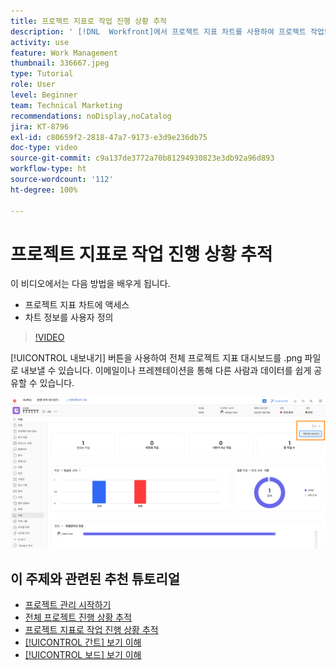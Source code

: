 ```yaml
---
title: 프로젝트 지표로 작업 진행 상황 추적
description: ' [!DNL  Workfront]에서 프로젝트 지표 차트를 사용하여 프로젝트 작업의 진행 상황을 추적하는 방법을 알아봅니다.'
activity: use
feature: Work Management
thumbnail: 336667.jpeg
type: Tutorial
role: User
level: Beginner
team: Technical Marketing
recommendations: noDisplay,noCatalog
jira: KT-8796
exl-id: c80659f2-2818-47a7-9173-e3d9e236db75
doc-type: video
source-git-commit: c9a137de3772a70b81294930823e3db92a96d893
workflow-type: ht
source-wordcount: '112'
ht-degree: 100%

---
```


# 프로젝트 지표로 작업 진행 상황 추적

이 비디오에서는 다음 방법을 배우게 됩니다.

* 프로젝트 지표 차트에 액세스
* 차트 정보를 사용자 정의

>[!VIDEO](https://video.tv.adobe.com/v/336667/?quality=12&learn=on)

[!UICONTROL 내보내기] 버튼을 사용하여 전체 프로젝트 지표 대시보드를 .png 파일로 내보낼 수 있습니다. 이메일이나 프레젠테이션을 통해 다른 사람과 데이터를 쉽게 공유할 수 있습니다.

![내보낸 프로젝트 지표 페이지](assets/planner-fund-metrics-export.png)

## 이 주제와 관련된 추천 튜토리얼

* [프로젝트 관리 시작하기](https://experienceleague.adobe.com/en/docs/workfront-learn/tutorials-workfront/manage-work/projects/getting-started-manage-a-project.md)
* [전체 프로젝트 진행 상황 추적](https://experienceleague.adobe.com/en/docs/workfront-learn/tutorials-workfront/manage-work/projects/track-overall-project-progress.md)
* [프로젝트 지표로 작업 진행 상황 추적](https://experienceleague.adobe.com/en/docs/workfront-learn/tutorials-workfront/manage-work/projects/track-work-progress-with-project-metrics.md)
* [[!UICONTROL 간트] 보기 이해](https://experienceleague.adobe.com/en/docs/workfront-learn/tutorials-workfront/manage-work/projects/understand-the-gantt-view.md)
* [[!UICONTROL 보드] 보기 이해](https://experienceleague.adobe.com/en/docs/workfront-learn/tutorials-workfront/manage-work/projects/understand-the-board-view.md)
